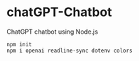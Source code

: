 # chatGPT-Chatbot

ChatGPT chatbot using Node.js

```
npm init
npm i openai readline-sync dotenv colors
```
